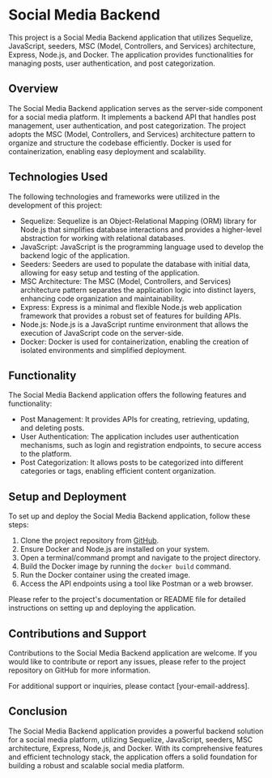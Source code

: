 # Social Media Backend

This project is a Social Media Backend application that utilizes Sequelize, JavaScript, seeders, MSC (Model, Controllers, and Services) architecture, Express, Node.js, and Docker. The application provides functionalities for managing posts, user authentication, and post categorization.

## Overview

The Social Media Backend application serves as the server-side component for a social media platform. It implements a backend API that handles post management, user authentication, and post categorization. The project adopts the MSC (Model, Controllers, and Services) architecture pattern to organize and structure the codebase efficiently. Docker is used for containerization, enabling easy deployment and scalability.

## Technologies Used

The following technologies and frameworks were utilized in the development of this project:

- Sequelize: Sequelize is an Object-Relational Mapping (ORM) library for Node.js that simplifies database interactions and provides a higher-level abstraction for working with relational databases.
- JavaScript: JavaScript is the programming language used to develop the backend logic of the application.
- Seeders: Seeders are used to populate the database with initial data, allowing for easy setup and testing of the application.
- MSC Architecture: The MSC (Model, Controllers, and Services) architecture pattern separates the application logic into distinct layers, enhancing code organization and maintainability.
- Express: Express is a minimal and flexible Node.js web application framework that provides a robust set of features for building APIs.
- Node.js: Node.js is a JavaScript runtime environment that allows the execution of JavaScript code on the server-side.
- Docker: Docker is used for containerization, enabling the creation of isolated environments and simplified deployment.

## Functionality

The Social Media Backend application offers the following features and functionality:

- Post Management: It provides APIs for creating, retrieving, updating, and deleting posts.
- User Authentication: The application includes user authentication mechanisms, such as login and registration endpoints, to secure access to the platform.
- Post Categorization: It allows posts to be categorized into different categories or tags, enabling efficient content organization.

## Setup and Deployment

To set up and deploy the Social Media Backend application, follow these steps:

1. Clone the project repository from [GitHub](https://github.com/your-repo-link).
2. Ensure Docker and Node.js are installed on your system.
3. Open a terminal/command prompt and navigate to the project directory.
4. Build the Docker image by running the `docker build` command.
5. Run the Docker container using the created image.
6. Access the API endpoints using a tool like Postman or a web browser.

Please refer to the project's documentation or README file for detailed instructions on setting up and deploying the application.

## Contributions and Support

Contributions to the Social Media Backend application are welcome. If you would like to contribute or report any issues, please refer to the project repository on GitHub for more information.

For additional support or inquiries, please contact [your-email-address].

## Conclusion

The Social Media Backend application provides a powerful backend solution for a social media platform, utilizing Sequelize, JavaScript, seeders, MSC architecture, Express, Node.js, and Docker. With its comprehensive features and efficient technology stack, the application offers a solid foundation for building a robust and scalable social media platform.
